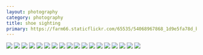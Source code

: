```yaml
---
layout: photography
category: photography
title: shoe sighting
primary: https://farm66.staticflickr.com/65535/54068967868_1d9e5fa78d_b.jpg
---
```


<div class="gallery">
  <div class="row">
    <div class="column">
      <img src="https://farm66.staticflickr.com/65535/54068967868_1d9e5fa78d_b.jpg">
      <img src="https://farm66.staticflickr.com/65535/54072448634_b8e0e245ab_b.jpg">
      <img src="https://farm66.staticflickr.com/65535/54071238452_a85a97b734_b.jpg">
      <img src="https://farm66.staticflickr.com/65535/54067629499_a3beba4e25_b.jpg">
      <img src="https://farm66.staticflickr.com/65535/54072121801_1528d7fc3e_b.jpg">
      <img src="https://farm66.staticflickr.com/65535/54071238942_2deeaefa7e_b.jpg">
      <img src="https://farm66.staticflickr.com/65535/54071238932_843d903452_b.jpg">
      <img src="https://farm66.staticflickr.com/65535/54072572300_2ceb3a6617_b.jpg">
      <img src="https://farm66.staticflickr.com/65535/54067558133_588aa39d67_b.jpg">
      <img src="https://farm66.staticflickr.com/65535/54072572460_9d0fb1c334_b.jpg">
      <img src="https://farm66.staticflickr.com/65535/54067761235_913f77e741_b.jpg">
      <img src="https://farm66.staticflickr.com/65535/54072448334_4bc4cf8982_b.jpg">
      <img src="https://farm66.staticflickr.com/65535/54067299526_1de7d16ab7_b.jpg">
      <img src="https://farm66.staticflickr.com/65535/54072122116_c63474366f_b.jpg">
      <img src="https://farm66.staticflickr.com/65535/54072448409_d82085f88e_b.jpg">
      <img src="https://farm66.staticflickr.com/65535/54071238272_8f62d3d509_b.jpg">
      <img src="https://farm66.staticflickr.com/65535/54067299491_37aaf247de_b.jpg">
      <img src="https://farm66.staticflickr.com/65535/54072572900_235bc6b9f4_b.jpg">
    </div>
  </div>
</div>
